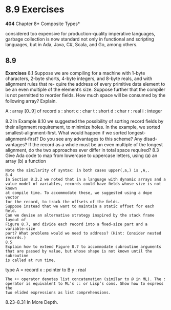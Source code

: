 # 8.9 Exercises

**404**
Chapter 8* Composite Types*

considered too expensive for production-quality imperative languages, garbage
collection is now standard not only in functional and scripting languages, but in
Ada, Java, C#, Scala, and Go, among others.
## 8.9

**Exercises**
8.1
Suppose we are compiling for a machine with 1-byte characters, 2-byte
shorts, 4-byte integers, and 8-byte reals, and with alignment rules that re-
quire the address of every primitive data element to be an even multiple of
the element’s size. Suppose further that the compiler is not permitted to
reorder ﬁelds. How much space will be consumed by the following array?
Explain.

A : array [0..9] of record
s : short
c : char
t : short
d : char
r : real
i : integer

8.2
In Example 8.10 we suggested the possibility of sorting record ﬁelds by
their alignment requirement, to minimize holes.
In the example, we
sorted smallest-alignment-ﬁrst. What would happen if we sorted longest-
alignment-ﬁrst? Do you see any advantages to this scheme? Any disad-
vantages? If the record as a whole must be an even multiple of the longest
alignment, do the two approaches ever differ in total space required?
8.3
Give Ada code to map from lowercase to uppercase letters, using
(a) an array
(b) a function

```
Note the similarity of syntax: in both cases upper(‚a‚) is ‚A‚.
8.4
In Section 8.2.2 we noted that in a language with dynamic arrays and a
value model of variables, records could have ﬁelds whose size is not known
at compile time. To accommodate these, we suggested using a dope vector
for the record, to track the offsets of the ﬁelds.
Suppose instead that we want to maintain a static offset for each ﬁeld.
Can we devise an alternative strategy inspired by the stack frame layout of
Figure 8.7, and divide each record into a ﬁxed-size part and a variable-size
part? What problems would we need to address? (Hint: Consider nested
records.)
8.5
Explain how to extend Figure 8.7 to accommodate subroutine arguments
that are passed by value, but whose shape is not known until the subroutine
is called at run time.
```

type A = record
x : pointer to B
y : real

```
The ++ operator denotes list concatenation (similar to @ in ML). The :
operator is equivalent to ML’s :: or Lisp’s cons. Show how to express the
two elided expressions as list comprehensions.
```

8.23–8.31 In More Depth.

